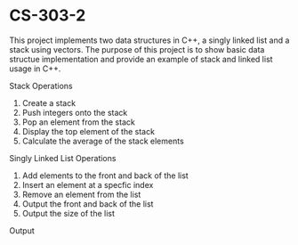 # CS-303-2

This project implements two data structures in C++, a singly linked list and a stack using vectors. 
The purpose of this project is to show basic data structue implementation and provide an example of stack and linked list usage in C++.

Stack Operations
1. Create a stack
2. Push integers onto the stack
3. Pop an element from the stack
4. Display the top element of the stack
5. Calculate the average of the stack elements

Singly Linked List Operations
1. Add elements to the front and back of the list
2. Insert an element at a specfic index
3. Remove an element from the list
4. Output the front and back of the list
5. Output the size of the list

Output
